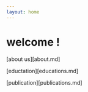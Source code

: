 ```yaml
---
layout: home
---
```


# welcome !


[about us][about.md]

[eductation][educations.md]

[publication][publications.md]
